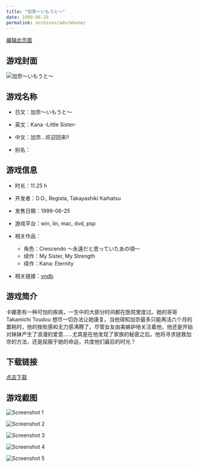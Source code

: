 ```yaml
---
title: "加奈～いもうと～"
date: 1999-06-25
permalink: archives/adv/ebvnm/
---
```

[编辑此页面](https://github.com/ACG-3/ADV3-source/blob/main/source/_posts/%E5%8A%A0%E5%A5%88%EF%BD%9E%E3%81%84%E3%82%82%E3%81%86%E3%81%A8%EF%BD%9E.md)

## 游戏封面

![加奈～いもうと～](https://pan.timero.xyz/d/onedrive/img_lib_001/%E5%8A%A0%E5%A5%88%EF%BD%9E%E3%81%84%E3%82%82%E3%81%86%E3%81%A8%EF%BD%9E_cover.avif)


## 游戏名称

- 日文：加奈～いもうと～
- 英文：Kana -Little Sister-
- 中文：加奈…欢迎回来!!

- 别名：


## 游戏信息

- 时长：11.25 h
- 开发者：D.O., Regista, Takayashiki Kaihatsu
- 发售日期：1999-06-25
- 游戏平台：win, lin, mac, dvd, psp
- 相关作品：
   - 角色：Crescendo ～永遠だと思っていたあの頃～
   - 续作：My Sister, My Strength
   - 续作：Kana: Eternity

- 相关链接：[vndb](https://vndb.org/v2)


## 游戏简介

卡娜患有一种可怕的疾病，一生中的大部分时间都在医院里度过。她的哥哥 Takamichi Toudou 想尽一切办法让她康复。当他得知加奈最多只能再活六个月的噩耗时，他的挫败感和无力感沸腾了。尽管女友由美嫉妒地关注着他，他还是开始对妹妹产生了浪漫的爱意......尤其是在他发现了家族的秘密之后。他将寻求拯救加奈的方法，还是屈服于她的命运，共度他们最后的时光？




## 下载链接

[点击下载](https://pan.timero.xyz/onedrive/adv_lib_001/%E5%8A%A0%E5%A5%88%EF%BD%9E%E3%81%84%E3%82%82%E3%81%86%E3%81%A8%EF%BD%9E)


## 游戏截图


![Screenshot 1](https://pan.timero.xyz/d/onedrive/img_lib_001/%E5%8A%A0%E5%A5%88%EF%BD%9E%E3%81%84%E3%82%82%E3%81%86%E3%81%A8%EF%BD%9E_Screenshot_1.avif)

![Screenshot 2](https://pan.timero.xyz/d/onedrive/img_lib_001/%E5%8A%A0%E5%A5%88%EF%BD%9E%E3%81%84%E3%82%82%E3%81%86%E3%81%A8%EF%BD%9E_Screenshot_2.avif)

![Screenshot 3](https://pan.timero.xyz/d/onedrive/img_lib_001/%E5%8A%A0%E5%A5%88%EF%BD%9E%E3%81%84%E3%82%82%E3%81%86%E3%81%A8%EF%BD%9E_Screenshot_3.avif)

![Screenshot 4](https://pan.timero.xyz/d/onedrive/img_lib_001/%E5%8A%A0%E5%A5%88%EF%BD%9E%E3%81%84%E3%82%82%E3%81%86%E3%81%A8%EF%BD%9E_Screenshot_4.avif)

![Screenshot 5](https://pan.timero.xyz/d/onedrive/img_lib_001/%E5%8A%A0%E5%A5%88%EF%BD%9E%E3%81%84%E3%82%82%E3%81%86%E3%81%A8%EF%BD%9E_Screenshot_5.avif)


